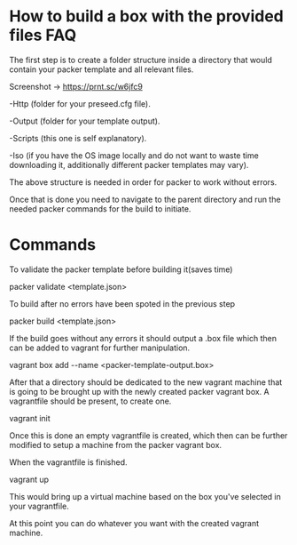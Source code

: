# How to build a box with the provided files FAQ

The first step is to create a folder structure inside a directory that would contain your packer template and all relevant files.

Screenshot → https://prnt.sc/w6jfc9

-Http (folder for your preseed.cfg file).

-Output (folder for your template output).

-Scripts (this one is self explanatory).

-Iso (if you have the OS image locally and do not want to waste time downloading it, additionally different packer templates may vary).

The above structure is needed in order for packer to work without errors.

Once that is done you need to navigate to the parent directory and run the needed packer commands for the build to initiate.
 
# Commands 
To validate the packer template before building it(saves time)

packer validate <template.json>

To build after no errors have been spoted in the previous step

packer build <template.json>


If the build goes without any errors it should output a .box file which then can be added to vagrant for further manipulation.

vagrant box add --name <packer-template-output.box>

After that a directory should be dedicated to the new vagrant machine that is going to be brought up with the newly created packer vagrant box.
A vagrantfile should be present, to create one.

vagrant init

Once this is done an empty vagrantfile is created, which then can be further modified to setup a machine from the packer vagrant box.

When the vagrantfile is finished.

vagrant up

This would bring up a virtual machine based on the box you've selected in your vagrantfile.

At this point you can do whatever you want with the created vagrant machine.
